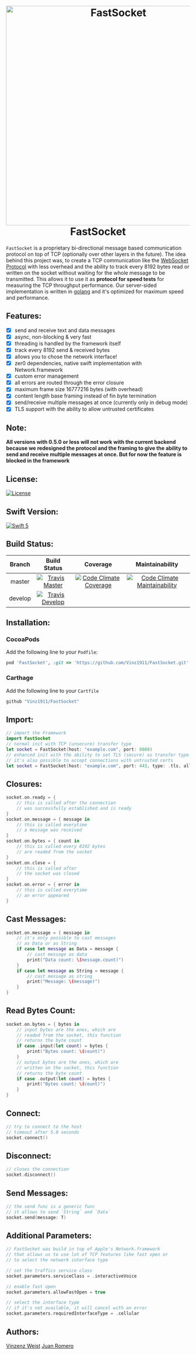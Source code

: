 <div align="center">
    <h1>
        <br>
            <a href="https://github.com/Vinz1911/FastSocket"><img src="http://weist.it/content/assets/images/fastsocket.svg" alt="FastSocket" width="600"></a>
        <br>
            FastSocket
        <br>
    </h1>
</div>

`FastSocket` is a proprietary bi-directional message based communication protocol on top of TCP (optionally over other layers in the future). The idea behind this project was, to create a TCP communication like the [WebSocket Protocol](https://tools.ietf.org/html/rfc6455) with less overhead and the ability to track every 8192 bytes read or written on the socket without waiting for the whole message to be transmitted. This allows it to use it as **protocol for speed tests** for measuring the TCP throughput performance. Our server-sided implementation is written in [golang](https://golang.org/) and it's optimized for maximum speed and performance.

## Features:

- [X] send and receive text and data messages
- [X] async, non-blocking & very fast
- [X] threading is handled by the framework itself
- [X] track every 8192 send & received bytes
- [X] allows you to chose the network interface!
- [X] zer0 dependencies, native swift implementation with Network.framework
- [X] custom error management
- [X] all errors are routed through the error closure
- [X] maximum frame size 16777216 bytes (with overhead)
- [X] content length base framing instead of fin byte termination
- [X] send/receive multiple messages at once (currently only in debug mode)
- [X] TLS support with the ability to allow untrusted certificates

## **Note:**
**All versions with 0.5.0 or less will not work with the current backend because we redesigned the protocol and the framing to give the ability to send and receive multiple messages at once. But for now the feature is blocked in the framework**

## License:
[![License](https://img.shields.io/badge/license-GPLv3-blue.svg?longCache=true&style=for-the-badge)](https://github.com/Vinz1911/FastSocket/blob/master/LICENSE)

## Swift Version:
[![Swift 5](https://img.shields.io/badge/Swift-5.0-orange.svg?logo=swift&style=for-the-badge)](https://swift.org)

## Build Status:
|  Branch |                                                                                     Build Status                                                                                    |                                                                                                    Coverage                                                                                                   |                                                                                              Maintainability                                                                                              |
|:-------:|:-----------------------------------------------------------------------------------------------------------------------------------------------------------------------------------:|:-------------------------------------------------------------------------------------------------------------------------------------------------------------------------------------------------------------:|:---------------------------------------------------------------------------------------------------------------------------------------------------------------------------------------------------------:|
|  master |   [![Travis Master](https://img.shields.io/travis/Vinz1911/FastSocket/master.svg?label=master&logo=travis&style=for-the-badge)](https://travis-ci.org/Vinz1911/FastSocket/builds)   | [![Code Climate Coverage](https://img.shields.io/codeclimate/coverage/Vinz1911/FastSocket.svg?color=brightgreen&logo=code%20climate&style=for-the-badge)](https://codeclimate.com/github/Vinz1911/FastSocket) | [![Code Climate Maintainability](https://img.shields.io/codeclimate/maintainability/Vinz1911/FastSocket.svg?logo=Code%20Climate&style=for-the-badge)](https://codeclimate.com/github/Vinz1911/FastSocket) |
| develop |  [![Travis Develop](https://img.shields.io/travis/Vinz1911/FastSocket/develop.svg?label=develop&logo=travis&style=for-the-badge)](https://travis-ci.org/Vinz1911/FastSocket/builds) |                                                                                                                                                                                                               |                                                                                                                                                                                                           |

## Installation:

### CocoaPods

Add the following line to your `Podfile`:

```ruby
pod 'FastSocket', :git => 'https://github.com/Vinz1911/FastSocket.git'
```

### Carthage

Add the following line to your `Cartfile`

```ruby
github "Vinz1911/FastSocket"
```

## Import:

```swift
// import the Framework
import FastSocket
// normal init with TCP (unsecure) transfer type
let socket = FastSocket(host: "example.com", port: 8080)
// enhanced init with the ability to set TLS (secure) as transfer type
// it's also possible to accept connections with untrusted certs
let socket = FastSocket(host: "example.com", port: 443, type: .tls, allowUntrusted: true)

```

## Closures:

```swift
socket.on.ready = {
    // this is called after the connection
    // was successfully established and is ready
}
socket.on.message = { message in
    // this is called everytime
    // a message was received
}
socket.on.bytes = { count in
    // this is called every 8192 bytes
    // are readed from the socket
}
socket.on.close = {
    // this is called after
    // the socket was closed
}
socket.on.error = { error in
    // this is called everytime
    // an error appeared
}
```

## Cast Messages:
```swift
socket.on.message = { message in
    // it's only possible to cast messages
    // as Data or as String
    if case let message as Data = message {
        // cast message as data
        print("Data count: \(message.count)")
    }
    if case let message as String = message {
        // cast message as string
        print("Message: \(message)")
    }
}

```

## Read Bytes Count:
```swift
socket.on.bytes = { bytes in
    // input bytes are the ones, which are
    // readed from the socket, this function
    // returns the byte count
    if case .input(let count) = bytes {
        print("Bytes count: \(count)")
    }
    // output bytes are the ones, which are
    // written on the socket, this function
    // returns the byte count
    if case .output(let count) = bytes {
        print("Bytes count: \(count)")
    }
}
```

## Connect:

```swift
// try to connect to the host
// timeout after 5.0 seconds
socket.connect()
```

## Disconnect:

```swift
// closes the connection
socket.disconnect()

```

## Send Messages:
```swift
// the send func is a generic func
// it allows to send `String` and `Data`
socket.send(message: T)
```

## Additional Parameters:

```swift
// FastSocket was build in top of Apple's Network.framework
// that allows us to use lot of TCP features like fast open or
// to select the network interface type

// set the traffics service class
socket.parameters.serviceClass = .interactiveVoice

// enable fast open
socket.parameters.allowFastOpen = true

// select the interface type
// if it's not available, it will cancel with an error
socket.parameters.requiredInterfaceType = .cellular
```

## Authors:

[Vinzenz Weist](https://github.com/Vinz1911)
[Juan Romero](https://github.com/rukano)
